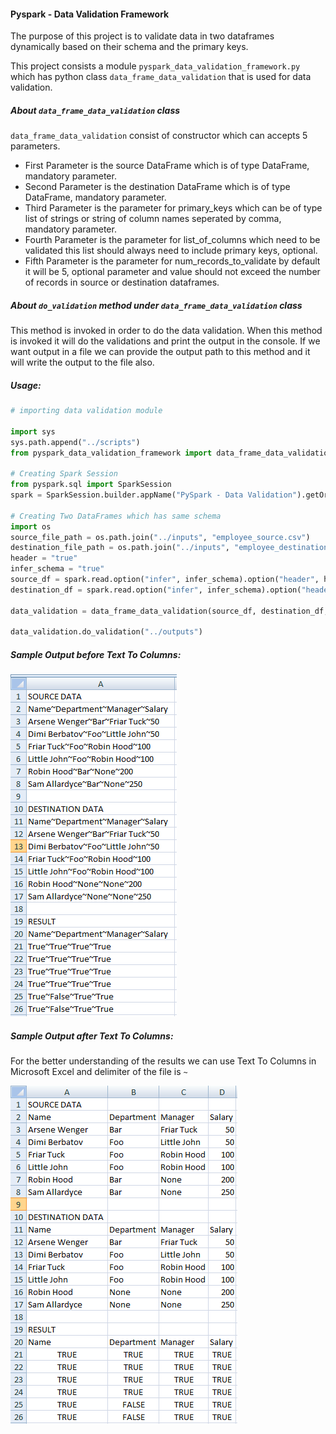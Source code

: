 #### Pyspark - Data Validation Framework

The purpose of this project is to validate data in two dataframes dynamically based on their schema and the primary keys.

This project consists a module `pyspark_data_validation_framework.py` which has python class `data_frame_data_validation` that is used for data validation.


##### About `data_frame_data_validation` class

`data_frame_data_validation` consist of constructor which can accepts 5 parameters.
- First Parameter is the source DataFrame which is of type DataFrame, mandatory parameter.
- Second Parameter is the destination DataFrame which is of type DataFrame, mandatory parameter.
- Third Parameter is the parameter for primary_keys which can be of type list of strings or string of column names seperated by comma, mandatory parameter.
- Fourth Parameter is the parameter for list_of_columns which need to be validated this list should always need to include primary keys, optional.
- Fifth Parameter is the parameter for num_records_to_validate by default it will be 5, optional parameter and value should not exceed the number of records in source or destination dataframes.

##### About `do_validation` method under `data_frame_data_validation` class

This method is invoked in order to do the data validation. When this method is invoked it will do the validations and print the output in the console. If we want output in a file we can provide the output path to this method and it will write the output to the file also.

##### Usage:
```python
# importing data validation module

import sys
sys.path.append("../scripts")
from pyspark_data_validation_framework import data_frame_data_validation

# Creating Spark Session
from pyspark.sql import SparkSession
spark = SparkSession.builder.appName("PySpark - Data Validation").getOrCreate()

# Creating Two DataFrames which has same schema
import os
source_file_path = os.path.join("../inputs", "employee_source.csv")
destination_file_path = os.path.join("../inputs", "employee_destination.csv")
header = "true"
infer_schema = "true"
source_df = spark.read.option("infer", infer_schema).option("header", header).csv(source_file_path)
destination_df = spark.read.option("infer", infer_schema).option("header", header).csv(destination_file_path)

data_validation = data_frame_data_validation(source_df, destination_df, primary_keys=["name"], num_records_to_validate=6)

data_validation.do_validation("../outputs")
```


##### Sample Output before Text To Columns:

![Raw Output](images/excel_output_before_delimiting.png?raw=true "Raw Output") 

##### Sample Output after Text To Columns:

For the better understanding of the results we can use Text To Columns in Microsoft Excel and delimiter of the file is `~`

![Text to Column Output](images/excel_output_after_delimiting.png?raw=true "Text to Column Output")